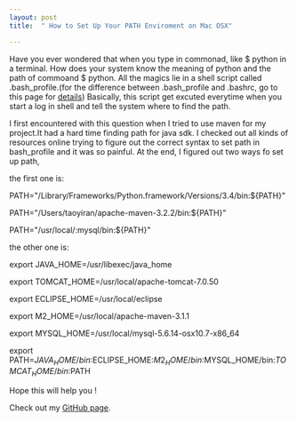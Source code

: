```yaml
---
layout: post
title:  " How to Set Up Your PATH Enviroment on Mac OSX"

---
```

Have you ever wondered that when you type in commonad, like $ python in a terminal. How does your system know the meaning of python and the path of commoand $ python. All the magics lie
in a shell script called .bash_profile.(for the
difference between .bash_profile and .bashrc, 
go to this page for [details][detailsurl])
Basically, this script get excuted everytime when you start a log in shell and tell the system
where to find the path. 

I first encountered with this question when I tried
to use maven for my project.It had a hard time finding path for java sdk. I checked out all kinds of resources online trying to figure out the correct syntax to set path in bash_profile and 
it was so painful. At the end, I figured out two
ways fo set up path,

the first one is:

PATH="/Library/Frameworks/Python.framework/Versions/3.4/bin:${PATH}"

PATH="/Users/taoyiran/apache-maven-3.2.2/bin:${PATH}"

PATH="/usr/local/:mysql/bin:${PATH}"

the other one is:

export JAVA_HOME=/usr/libexec/java_home

export TOMCAT_HOME=/usr/local/apache-tomcat-7.0.50

export ECLIPSE_HOME=/usr/local/eclipse

export M2_HOME=/usr/local/apache-maven-3.1.1

export MYSQL_HOME=/usr/local/mysql-5.6.14-osx10.7-x86_64

export PATH=$JAVA_HOME/bin:$ECLIPSE_HOME:$M2_HOME/bin:$MYSQL_HOME/bin:$TOMCAT_HOME/bin:$PATH


Hope this will help you !


Check out my [GitHub page][github].

 
[detailsurl]:http://www.joshstaiger.org/archives/2005/07/bash_profile_vs.html
[github]: https://github.com/tyr034


